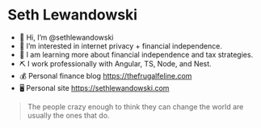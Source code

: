 # Seth Lewandowski

- 👋 Hi, I’m @sethlewandowski
- 👀 I’m interested in internet privacy + financial independence. 
- 🌱 I am learning more about financial independence and tax strategies.
- ⛏ I work professionally with Angular, TS, Node, and Nest. 
- 💰 Personal finance blog https://thefrugalfeline.com
- 🖥 Personal site https://sethlewandowski.com

> The people crazy enough to think they can change the world are usually the ones that do.
